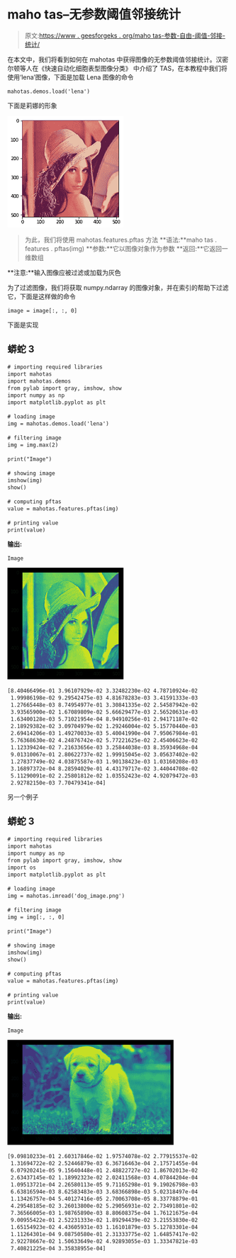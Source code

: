 # maho tas–无参数阈值邻接统计

> 原文:[https://www . geesforgeks . org/maho tas-参数-自由-阈值-邻接-统计/](https://www.geeksforgeeks.org/mahotas-parameter-free-threshold-adjacency-statistics/)

在本文中，我们将看到如何在 mahotas 中获得图像的无参数阈值邻接统计。汉密尔顿等人在《快速自动化细胞表型图像分类》
中介绍了 TAS，在本教程中我们将使用‘lena’图像，下面是加载 Lena 图像的命令

```
mahotas.demos.load('lena')
```

下面是莉娜的形象

![](img/c6cf4d1584ad896c98148d7fd44b7f25.png)

> 为此，我们将使用 mahotas.features.pftas 方法
> **语法:**maho tas . features . pftas(img)
> **参数:**它以图像对象作为参数
> **返回:**它返回一维数组

**注意:**输入图像应被过滤或加载为灰色

为了过滤图像，我们将获取 numpy.ndarray 的图像对象，并在索引的帮助下过滤它，下面是这样做的命令

```
image = image[:, :, 0]
```

下面是实现

## 蟒蛇 3

```
# importing required libraries
import mahotas
import mahotas.demos
from pylab import gray, imshow, show
import numpy as np
import matplotlib.pyplot as plt

# loading image
img = mahotas.demos.load('lena')

# filtering image
img = img.max(2)

print("Image")

# showing image
imshow(img)
show()

# computing pftas
value = mahotas.features.pftas(img)

# printing value
print(value)
```

**输出:**

```
Image 
```

![](img/7e2a2e3e4e2c7d3717764f78ddb13263.png)

```
[8.40466496e-01 3.96107929e-02 3.32482230e-02 4.78710924e-02
 1.99986198e-02 9.29542475e-03 4.81678283e-03 3.41591333e-03
 1.27665448e-03 8.74954977e-01 3.30841335e-02 2.54587942e-02
 3.93565900e-02 1.67089809e-02 5.66629477e-03 2.56520631e-03
 1.63400128e-03 5.71021954e-04 8.94910256e-01 2.94171187e-02
 2.18929382e-02 3.09704979e-02 1.29246004e-02 5.15770440e-03
 2.69414206e-03 1.49270033e-03 5.40041990e-04 7.95067984e-01
 5.76368630e-02 4.24876742e-02 5.77221625e-02 2.45406623e-02
 1.12339424e-02 7.21633656e-03 3.25844038e-03 8.35934968e-04
 9.01310067e-01 2.80622737e-02 1.99915045e-02 3.05637402e-02
 1.27837749e-02 4.03875587e-03 1.90138423e-03 1.03160208e-03
 3.16897372e-04 8.28594029e-01 4.43179717e-02 3.44044708e-02
 5.11290091e-02 2.25801812e-02 1.03552423e-02 4.92079472e-03
 2.92782150e-03 7.70479341e-04]
```

另一个例子

## 蟒蛇 3

```
# importing required libraries
import mahotas
import numpy as np
from pylab import gray, imshow, show
import os
import matplotlib.pyplot as plt

# loading image
img = mahotas.imread('dog_image.png')

# filtering image
img = img[:, :, 0]

print("Image")

# showing image
imshow(img)
show()

# computing pftas
value = mahotas.features.pftas(img)

# printing value
print(value)
```

**输出:**

```
Image
```

![](img/69c070b367f54d4895c9b3e679a941a7.png)

```
[9.09810233e-01 2.60317846e-02 1.97574078e-02 2.77915537e-02
 1.31694722e-02 2.52446879e-03 6.36716463e-04 2.17571455e-04
 6.07920241e-05 9.15640448e-01 2.48822727e-02 1.86702013e-02
 2.63437145e-02 1.18992323e-02 2.02411568e-03 4.07844204e-04
 1.09513721e-04 2.26580113e-05 9.71165298e-01 9.19026798e-03
 6.63816594e-03 8.62583483e-03 3.68366898e-03 5.02318497e-04
 1.13426757e-04 5.40127416e-05 2.70063708e-05 8.33778879e-01
 4.29548185e-02 3.26013800e-02 5.29056931e-02 2.73491801e-02
 7.36566005e-03 1.98765890e-03 8.80608375e-04 1.76121675e-04
 9.00955422e-01 2.52231333e-02 1.89294439e-02 3.21553830e-02
 1.65154923e-02 4.43605931e-03 1.16101879e-03 5.12783301e-04
 1.11264301e-04 9.08750580e-01 2.31333775e-02 1.64857417e-02
 2.92278667e-02 1.50633649e-02 4.92893055e-03 1.33347821e-03
 7.40821225e-04 3.35838955e-04]
```